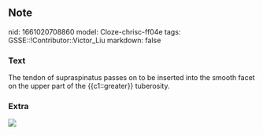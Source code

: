 ## Note
nid: 1661020708860
model: Cloze-chrisc-ff04e
tags: GSSE::!Contributor::Victor_Liu
markdown: false

### Text
The tendon of supraspinatus passes on to be inserted into the smooth facet on the upper part of the {{c1::greater}} tuberosity.

### Extra
<img src="paste-ba80fcffb5f9e91bd70eedd031fea8dc078c3cdf.jpg">

